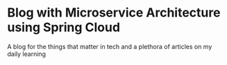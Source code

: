 # Blog with Microservice Architecture using Spring Cloud
A blog for the things that matter in tech and a plethora of articles on my daily learning
